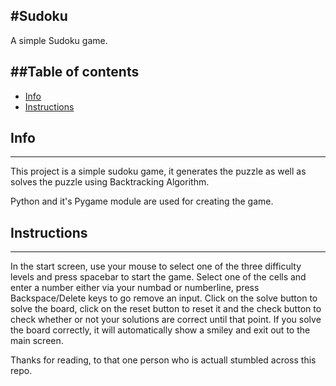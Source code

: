 #Sudoku
---
A simple Sudoku game.

##Table of contents
---
* [Info](#info)
* [Instructions](#instructions)

## Info
---
This project is a simple sudoku game, it generates the puzzle as well as solves the puzzle using Backtracking Algorithm. 

Python and it's Pygame module are used for creating the game.

## Instructions
---
In the start screen, use your mouse to select one of the three difficulty levels and press spacebar to start the game. Select one of the cells and enter a number either via your numbad or numberline, press Backspace/Delete keys to go remove an input. 
Click on the solve button to solve the board, click on the reset button to reset it and the check button to check whether or not your solutions are correct until that point. 
If you solve the board correctly, it will automatically show a smiley and exit out to the main screen.

Thanks for reading, to that one person who is actuall stumbled across this repo.